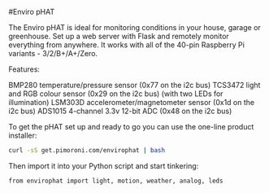 <!--
---
name: Enviro pHAT
class: board
type: iot
manufacturer: Pimoroni
description: A package of environmental sensors for IoT projects
url: https://github.com/pimoroni/enviro-phat
github: https://github.com/pimoroni/enviro-phat
buy: https://github.com/pimoroni/enviro-phat
formfactor: Custom
pincount: 40
eeprom: no
power: 5v
pin:
  '3':
    mode: i2c
  '5':
    mode: i2c
  '7':
    mode: output
i2c:
  '0x29':
    name: Light/Colour Sensor
    device: TCS3472
  '0x1d':
    name: Motion Sensor
    device: LSM303D
  '0x77':
    name: Temp/Pressure Sensor
    device: BMP280
  '0x48':
    name: 4-Channel Analog Input
    device: ADS1015
-->
#Enviro pHAT

The Enviro pHAT is ideal for monitoring conditions in your house, garage or greenhouse. Set up a web server with Flask and remotely monitor everything from anywhere. It works with all of the 40-pin Raspberry Pi variants - 3/2/B+/A+/Zero.

Features:

BMP280 temperature/pressure sensor (0x77 on the i2c bus)
TCS3472 light and RGB colour sensor (0x29 on the i2c bus)
(with two LEDs for illumination)
LSM303D accelerometer/magnetometer sensor (0x1d on the i2c bus)
ADS1015 4-channel 3.3v 12-bit ADC (0x48 on the i2c bus)

To get the pHAT set up and ready to go you can use the one-line product installer:

```bash
curl -sS get.pimoroni.com/envirophat | bash
```

Then import it into your Python script and start tinkering:

```bash
from envirophat import light, motion, weather, analog, leds
```
